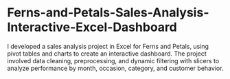 # Ferns-and-Petals-Sales-Analysis-Interactive-Excel-Dashboard
I developed a sales analysis project in Excel for Ferns and Petals, using pivot tables and charts to create an interactive dashboard. The project involved data cleaning, preprocessing, and dynamic filtering with slicers to analyze performance by month, occasion, category, and customer behavior.
